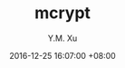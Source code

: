 ---
layout:     post
title:      "mcrypt"
subtitle:   ""
date:       2016-12-25 16:07:00 +08:00
author:     "Y.M. Xu"
header-img: "img/bg/post-2016-lake-wire.png"
catalog: true
tags:
    - Encryption

---